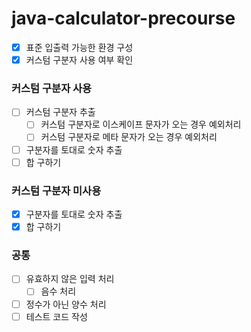# java-calculator-precourse

- [X] 표준 입출력 가능한 환경 구성
- [X] 커스텀 구분자 사용 여부 확인

### 커스텀 구분자 사용
- [ ] 커스텀 구분자 추출
  - [ ] 커스텀 구분자로 이스케이프 문자가 오는 경우 예외처리
  - [ ] 커스텀 구분자로 메타 문자가 오는 경우 예외처리
- [ ] 구분자를 토대로 숫자 추출
- [ ] 합 구하기

### 커스텀 구분자 미사용
- [X] 구분자를 토대로 숫자 추출
- [X] 합 구하기

### 공통
- [ ] 유효하지 않은 입력 처리
  - [ ] 음수 처리
- [ ] 정수가 아닌 양수 처리
- [ ] 테스트 코드 작성